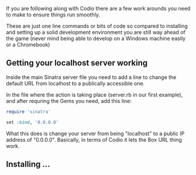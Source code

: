 If you are following along with Codio there are a few work arounds you need to make to ensure things run smoothly.

These are just one line commands or bits of code so compared to installing and setting up a solid development environment you are still way ahead of the game (never mind being able to develop on a Windows machine easily or a Chromebook)

## Getting your localhost server working

Inside the main Sinatra server file you need to add a line to change the default URL from localhost to a publically accessible one.

In the file where the action is taking place (server.rb in our first example), and after requring the Gems you need, add this line:

```ruby
require 'sinatra'

set :bind, '0.0.0.0'
```

What this does is change your server from being "localhost" to a public IP address of "0.0.0.0". Basically, in terms of Codio it lets the Box URL thing work.

## Installing ...